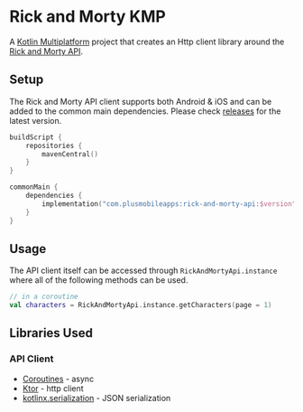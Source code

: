 # Rick and Morty KMP

A [Kotlin Multiplatform](https://kotlinlang.org/lp/mobile/) project that creates an Http client library around the [Rick and Morty API](https://rickandmortyapi.com/documentation/#rest).

## Setup

The Rick and Morty API client supports both Android & iOS and can be added to the common main dependencies. Please check [releases](https://github.com/plusmobileapps/rick-and-morty-kmp/releases) for the latest version.

```kotlin
buildScript {
    repositories {
        mavenCentral()
    }
}

commonMain {
    dependencies {
        implementation("com.plusmobileapps:rick-and-morty-api:$version")
    }
}
```

## Usage 

The API client itself can be accessed through `RickAndMortyApi.instance` where all of the following methods can be used. 

```kotlin
// in a coroutine 
val characters = RickAndMortyApi.instance.getCharacters(page = 1)
```

## Libraries Used 

### API Client

* [Coroutines](https://kotlinlang.org/docs/coroutines-overview.html) - async
* [Ktor](https://ktor.io/) - http client
* [kotlinx.serialization](https://github.com/Kotlin/kotlinx.serialization) - JSON serialization